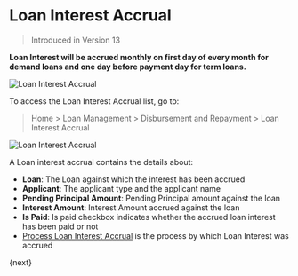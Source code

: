 <!-- add-breadcrumbs -->
# Loan Interest Accrual
> Introduced in Version 13

**Loan Interest will be accrued monthly on first day of every month for demand loans and one day before payment day for term loans.**

<img class="screenshot" alt="Loan Interest Accrual" src="{{docs_base_url}}/v13/assets/img/loan-management/loan-interest-accrual-flow.png">

To access the Loan Interest Accrual list, go to:
> Home > Loan Management > Disbursement and Repayment > Loan Interest Accrual

<img class="screenshot" alt="Loan Interest Accrual" src="{{docs_base_url}}/v13/assets/img/loan-management/loan-interest-accrual.png">


A Loan interest accrual contains the details about:

  * **Loan**: The Loan against which the interest has been accrued
  * **Applicant**: The applicant type and the applicant name
  * **Pending Principal Amount**: Pending Principal amount against the  loan
  * **Interest Amount**: Interest Amount accrued against the loan
  * **Is Paid**: Is paid checkbox indicates whether the accrued loan interest has been paid or not
  * [Process Loan Interest Accrual](/docs/v13/user/manual/en/loan-management/process-loan-interest-accrual) is the process by which Loan Interest was accrued

{next}




